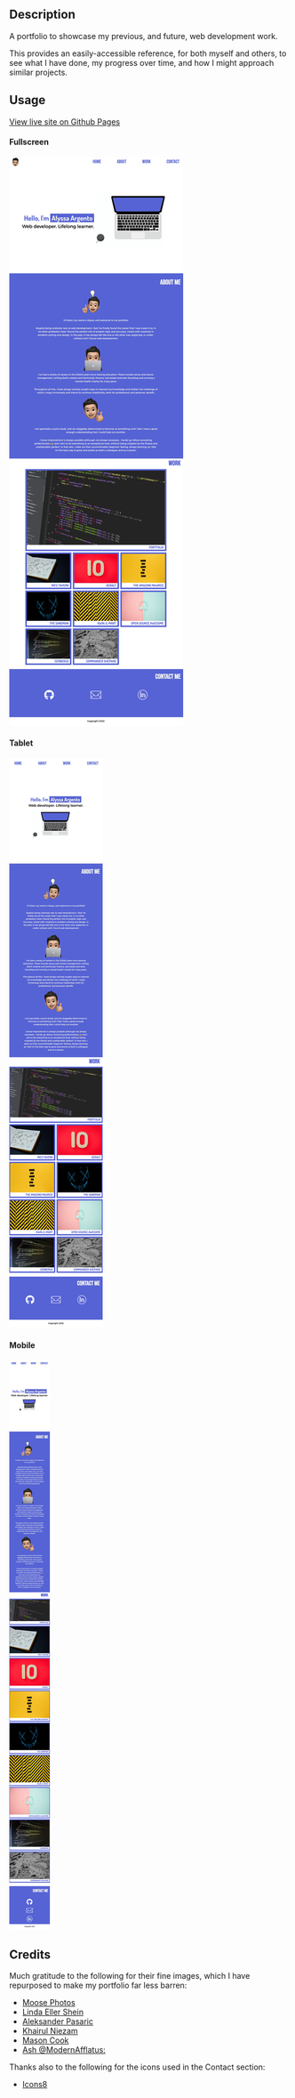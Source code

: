 ## Description

A portfolio to showcase my previous, and future, web development work.

This provides an easily-accessible reference, for both myself and others, to see what I have done, my progress over time, and how I might approach similar projects.

## Usage

[View live site on Github Pages](https://agia.github.io/webdev-portfolio)
#### Fullscreen

![Screenshot of a portfolio webpage.](./images/screenshot-website-fullscreen.jpeg)

#### Tablet

![Screenshot of mobile-width webpage](./images/screenshot-tablet.jpeg)

#### Mobile

![Screenshot of mobile-width webpage](./images/screenshot-mobile.jpeg)

## Credits

Much gratitude to the following for their fine images, which I have repurposed to make my portfolio far less barren:

- [Moose Photos](https://www.pexels.com/@moose-photos-170195/)
- [Linda Eller Shein](https://www.pexels.com/photo/red-and-yellow-stop-sticker-1749900/)
- [Aleksander Pasaric](https://www.pexels.com/photo/what-is-this-is-all-real-text-with-yellow-background-3280211/)
- [Khairul Niezam](https://www.pexels.com/@niezam/)
- [Mason Cook](https://www.pexels.com/photo/blue-light-mask-2091399/)
- [Ash @ModernAfflatus: ](https://www.pexels.com/photo/yellow-and-black-striped-3662579/)

Thanks also to the following for the icons used in the Contact section:

- [Icons8](https://icons8.com)